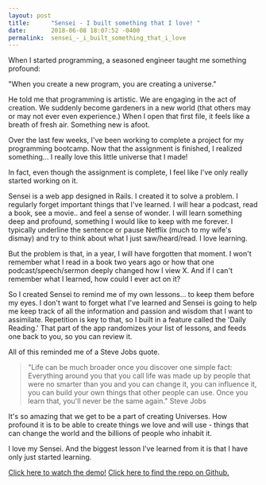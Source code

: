 ```yaml
---
layout: post
title:      "Sensei - I built something that I love! "
date:       2018-06-08 18:07:52 -0400
permalink:  sensei_-_i_built_something_that_i_love
---
```





When I started programming, a seasoned engineer taught me something profound: 

"When you create a new program, you are creating a universe." 

He told me that programming is artistic. We are engaging in the act of creation. We suddenly become gardeners in a new world (that others may or may not ever even experience.) When I open that first file, it feels like a breath of fresh air. Something new is afoot. 

Over the last few weeks, I've been working to complete a project for my programming bootcamp. Now that the assignment is finished, I realized something... I really love this little universe that I made! 

In fact, even though the assignment is complete, I feel like I've only really started working on it. 

Sensei is a web app designed in Rails. I created it to solve a problem. I regularly forget important things that I've learned. I will hear a podcast, read a book, see a movie.. and feel a sense of wonder. I will learn something deep and profound, something I would like to keep with me forever. I typically underline the sentence or pause Netflix (much to my wife's dismay) and try to think about what I just saw/heard/read. I love learning. 

But the problem is that, in a year, I will have forgotten that moment. I won't remember what I read in a book two years ago or how that one podcast/speech/sermon deeply changed how I view X. And if I can't remember what I learned, how could I ever act on it? 

So I created Sensei to remind me of my own lessons... to keep them before my eyes. I don't want to forget what I've learned and Sensei is going to help me keep track of all the information and passion and wisdom that I want to assimilate. Repetition is key to that, so I built in a feature called the 'Daily Reading.' That part of the app randomizes your list of lessons, and feeds one back to you, so you can review it.

All of this reminded me of a Steve Jobs quote. 

> "Life can be much broader once you discover one simple fact: Everything around you that you call life was made up by people that were no smarter than you and you can change it, you can influence it, you can build your own things that other people can use. Once you learn that, you'll never be the same again." Steve Jobs
> 

It's so amazing that we get to be a part of creating Universes. How profound it is to be able to create things we love and will use - things that can change the world and the billions of people who inhabit it. 

I love my Sensei. And the biggest lesson I've learned from it is that I have only just started learning. 

[Click here to watch the demo!](https://www.youtube.com/watch?v=qhk9v2Ehyl4)
[Click here to find the repo on Github.](https://github.com/johnwojo/sensei)



